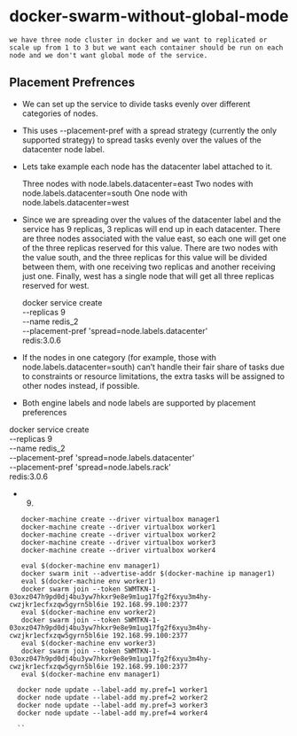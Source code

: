 # docker-swarm-without-global-mode
```
we have three node cluster in docker and we want to replicated or scale up from 1 to 3 but we want each container should be run on each node and we don't want global mode of the service.

```
## Placement Prefrences

- We can set up the service to divide tasks evenly over different categories of nodes.

- This uses --placement-pref with a spread strategy (currently the only supported strategy) to spread tasks evenly over 
    the values of the datacenter node label.
    
- Lets take example each node has the datacenter label attached to it.
    
    Three nodes with node.labels.datacenter=east
    Two nodes with node.labels.datacenter=south
    One node with node.labels.datacenter=west
    
- Since we are spreading over the values of the datacenter label and the service has 9 replicas, 3 replicas will end up in 
    each datacenter. There are three nodes associated with the value east, so each one will get one of the three replicas 
    reserved for this value. There are two nodes with the value south, and the three replicas for this value will be divided 
    between them, with one receiving two replicas and another receiving just one. Finally, west has a single node that will 
    get all three replicas reserved for west.
 
   docker service create \
     --replicas 9 \
      --name redis_2 \
      --placement-pref 'spread=node.labels.datacenter' \
    redis:3.0.6

- If the nodes in one category (for example, those with node.labels.datacenter=south) 
    can’t handle their fair share of tasks due to constraints or resource limitations, 
    the extra tasks will be assigned to other nodes instead, if possible.
    
- Both engine labels and node labels are supported by placement preferences


 docker service create \
  --replicas 9 \
  --name redis_2 \
  --placement-pref 'spread=node.labels.datacenter' \
  --placement-pref 'spread=node.labels.rack' \
  redis:3.0.6

- 9. 



```
   docker-machine create --driver virtualbox manager1
   docker-machine create --driver virtualbox worker1
   docker-machine create --driver virtualbox worker2
   docker-machine create --driver virtualbox worker3
   docker-machine create --driver virtualbox worker4

   eval $(docker-machine env manager1)
   docker swarm init --advertise-addr $(docker-machine ip manager1)
   eval $(docker-machine env worker1)
   docker swarm join --token SWMTKN-1-03oxz047h9pd0dj4bu3yw7hkxr9e8e9m1ug17fg2f6xyu3m4hy-cwzjkr1ecfxzqw5gyrn5bl6ie 192.168.99.100:2377
   eval $(docker-machine env worker2)
   docker swarm join --token SWMTKN-1-03oxz047h9pd0dj4bu3yw7hkxr9e8e9m1ug17fg2f6xyu3m4hy-cwzjkr1ecfxzqw5gyrn5bl6ie 192.168.99.100:2377
   eval $(docker-machine env worker3)
   docker swarm join --token SWMTKN-1-03oxz047h9pd0dj4bu3yw7hkxr9e8e9m1ug17fg2f6xyu3m4hy-cwzjkr1ecfxzqw5gyrn5bl6ie 192.168.99.100:2377
   eval $(docker-machine env manager1)

  docker node update --label-add my.pref=1 worker1
  docker node update --label-add my.pref=2 worker2
  docker node update --label-add my.pref=3 worker3
  docker node update --label-add my.pref=4 worker4  
  
  ``
